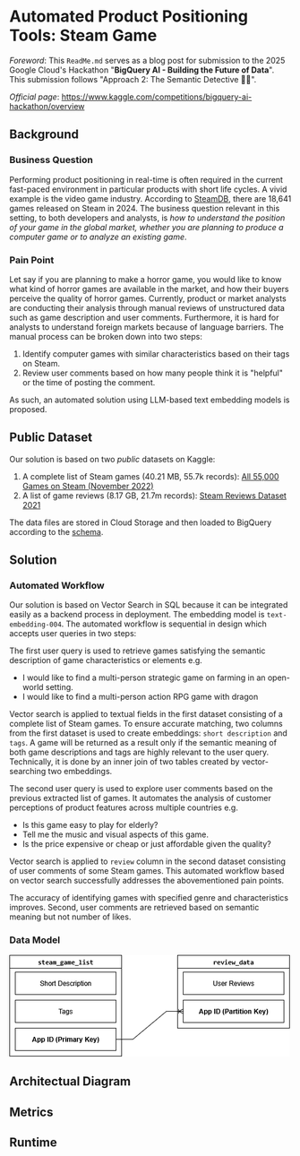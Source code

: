 # Automated Product Positioning Tools: Steam Game
*Foreword*: This `ReadMe.md` serves as a blog post for submission to the 2025 Google Cloud's Hackathon "**BigQuery AI - Building the Future of Data**". This submission follows "Approach 2: The Semantic Detective 🕵️‍♀️".

*Official page*: https://www.kaggle.com/competitions/bigquery-ai-hackathon/overview

## Background

### Business Question
Performing product positioning in real-time is often required in the current fast-paced environment in particular products with short life cycles. 
A vivid example is the video game industry. 
According to [SteamDB](https://steamdb.info/stats/releases/), there are 18,641 games released on Steam in 2024. 
The business question relevant in this setting, to both developers and analysts, is *how to understand the position of your game in the global market, whether you are planning to produce a computer game or to analyze an existing game*.

### Pain Point
Let say if you are planning to make a horror game, you would like to know what kind of horror games are available in the market, and how their buyers perceive the quality of horror games. 
Currently, product or market analysts are conducting their analysis through manual reviews of unstructured data such as game description and user comments. 
Furthermore, it is hard for analysts to understand foreign markets because of language barriers.
The manual process can be broken down into two steps:

1. Identify computer games with similar characteristics based on their tags on Steam.
2. Review user comments based on how many people think it is "helpful" or the time of posting the comment. 

As such, an automated solution using LLM-based text embedding models is proposed.

## Public Dataset
Our solution is based on two _public_ datasets on Kaggle:

1. A complete list of Steam games (40.21 MB, 55.7k records): [All 55,000 Games on Steam (November 2022)](https://www.kaggle.com/datasets/tristan581/all-55000-games-on-steam-november-2022)
2. A list of game reviews (8.17 GB, 21.7m records): [Steam Reviews Dataset 2021](https://www.kaggle.com/datasets/najzeko/steam-reviews-2021)

The data files are stored in Cloud Storage and then loaded to BigQuery according to the [schema](/schema/).

## Solution

### Automated Workflow
Our solution is based on Vector Search in SQL because it can be integrated easily as a backend process in deployment.
The embedding model is `text-embedding-004`.
The automated workflow is sequential in design which accepts user queries in two steps:

The first user query is used to retrieve games satisfying the semantic description of game characteristics or elements e.g.

+ I would like to find a multi-person strategic game on farming in an open-world setting.
+ I would like to find a multi-person action RPG game with dragon

Vector search is applied to textual fields in the first dataset consisting of a complete list of Steam games. 
To ensure accurate matching, two columns from the first dataset is used to create embeddings: `short description` and `tags`. 
A game will be returned as a result only if the semantic meaning of both game descriptions and tags are highly relevant to the user query.
Technically, it is done by an inner join of two tables created by vector-searching two embeddings.

The second user query is used to explore user comments based on the previous extracted list of games.
It automates the analysis of customer perceptions of product features across multiple countries e.g.

+ Is this game easy to play for elderly?
+ Tell me the music and visual aspects of this game.
+ Is the price expensive or cheap or just affordable given the quality?

Vector search is applied to `review` column in the second dataset consisting of user comments of some Steam games. 
This automated workflow based on vector search successfully addresses the abovementioned pain points. 

The accuracy of identifying games with specified genre and characteristics improves.
Second, user comments are retrieved based on semantic meaning but not number of likes.

### Data Model

![Data Model](.\schema\data_model.png "Data Model")

## Architectual Diagram

## Metrics

## Runtime
